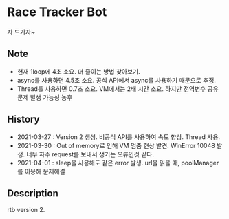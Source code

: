 Race Tracker Bot
==================
자 드가자~

Note
---------
 - 현재 1loop에 4초 소요. 더 줄이는 방법 찾아보기.
 - async를 사용하면 4.5초 소요. 공식 API에서 async를 사용하기 때문으로 추정.
 - Thread를 사용하면 0.7초 소요. VM에서는 2배 시간 소요. 하지만 전역변수 공유 문제 발생 가능성 농후

History
---------
- 2021-03-27 : Version 2 생성. 비공식 API를 사용하여 속도 향상. Thread 사용.
- 2021-03-30 : Out of memory로 인해 VM 멈춤 현상 발견. WinError 10048 발생. 너무 자주 request를 보내서 생기는 오류인것 같다.
- 2021-04-01 : sleep을 사용해도 같은 error 발생. url을 읽을 때, poolManager를 이용해 문제해결

Description
----------
rtb version 2.